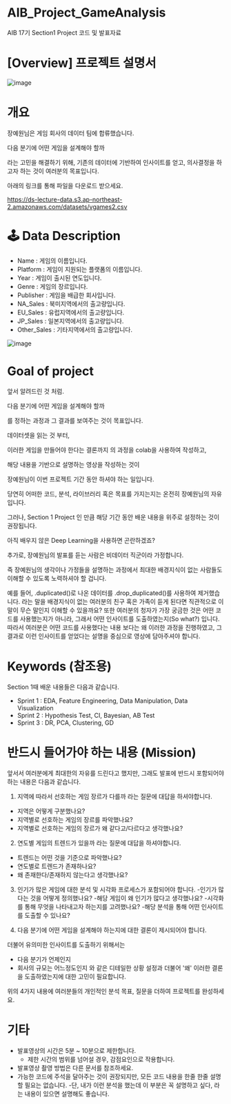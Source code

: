 # AIB_Project_GameAnalysis
AIB 17기 Section1 Project 코드 및 발표자료

# [Overview] 프로젝트 설명서

![image](https://user-images.githubusercontent.com/73831919/210469392-58e91562-f010-47f3-8f50-1ff413239cde.png)

# 개요
장예원님은 게임 회사의 데이터 팀에 합류했습니다.

다음 분기에 어떤 게임을 설계해야 할까

라는 고민을 해결하기 위해, 기존의 데이터에 기반하여 인사이트를 얻고, 의사결정을 하고자 하는 것이 여러분의 목표입니다.

아래의 링크를 통해 파일을 다운로드 받으세요.

https://ds-lecture-data.s3.ap-northeast-2.amazonaws.com/datasets/vgames2.csv

# 🕹️ Data Description
- Name : 게임의 이름입니다.
- Platform : 게임이 지원되는 플랫폼의 이름입니다.
- Year : 게임이 출시된 연도입니다.
- Genre : 게임의 장르입니다.
- Publisher : 게임을 배급한 회사입니다.
- NA_Sales : 북미지역에서의 출고량입니다.
- EU_Sales : 유럽지역에서의 출고량입니다.
- JP_Sales : 일본지역에서의 출고량입니다.
- Other_Sales : 기타지역에서의 출고량입니다.

![image](https://user-images.githubusercontent.com/73831919/210469458-20a984ae-c47d-48d5-be8d-4cf8de5452e9.png)

# Goal of project
앞서 알려드린 것 처럼.

다음 분기에 어떤 게임을 설계해야 할까

를 정하는 과정과 그 결과를 보여주는 것이 목표입니다.

데이터셋을 읽는 것 부터,

이러한 게임을 만들어야 한다는 결론까지 의 과정을 colab을 사용하여 작성하고,

해당 내용을 기반으로 설명하는 영상을 작성하는 것이

장예원님이 이번 프로젝트 기간 동안 하셔야 하는 일입니다.

당연히 어떠한 코드, 분석, 라이브러리 혹은 목표를 가지는지는 온전히 장예원님의 자유입니다.

그러나, Section 1 Project 인 만큼 해당 기간 동안 배운 내용을 위주로 설정하는 것이 권장됩니다.

아직 배우지 않은 Deep Learning을 사용하면 곤란하겠죠?

추가로, 장예원님의 발표를 듣는 사람은 비데이터 직군이라 가정합니다.

즉 장예원님의 생각이나 가정들을 설명하는 과정에서 최대한 배경지식이 없는 사람들도 이해할 수 있도록 노력하셔야 할 겁니다.

예를 들어, .duplicated()로 나온 데이터를 .drop_duplicated()를 사용하여 제거했습니다. 라는 말을 배경지식이 없는 여러분의 친구 혹은 가족이 듣게 된다면 직관적으로 이 말이 무슨 말인지 이해할 수 있을까요? 또한 여러분의 청자가 가장 궁금한 것은 어떤 코드를 사용했는지가 아니라, 그래서 어떤 인사이트를 도출하였는지(So what?) 입니다. 따라서 여러분은 어떤 코드를 사용했다는 내용 보다는 왜 이러한 과정을 진행하였고, 그 결과로 이런 인사이트를 얻었다는 설명을 중심으로 영상에 담아주셔야 합니다.

# Keywords (참조용)
Section 1때 배운 내용들은 다음과 같습니다.

- Sprint 1 : EDA, Feature Engineering, Data Manipulation, Data Visualization
- Sprint 2 : Hypothesis Test, CI, Bayesian, AB Test
- Sprint 3 : DR, PCA, Clustering, GD

# 반드시 들어가야 하는 내용 (Mission)
앞서서 여러분에게 최대한의 자유를 드린다고 했지만, 그래도 발표에 반드시 포함되어야 하는 내용은 다음과 같습니다.

1. 지역에 따라서 선호하는 게임 장르가 다를까 라는 질문에 대답을 하셔야합니다.
- 지역은 어떻게 구분했나요?
- 지역별로 선호하는 게임의 장르를 파악했나요?
- 지역별로 선호하는 게임의 장르가 왜 같다고/다르다고 생각했나요?

2. 연도별 게임의 트렌드가 있을까 라는 질문에 대답을 하셔야합니다.
- 트렌드는 어떤 것을 기준으로 파악했나요?
- 연도별로 트렌드가 존재하나요?
- 왜 존재한다/존재하지 않는다고 생각했나요?

3. 인기가 많은 게임에 대한 분석 및 시각화 프로세스가 포함되어야 합니다.
-인기가 많다는 것을 어떻게 정의했나요?
-해당 게임이 왜 인기가 많다고 생각했나요?
-시각화를 통해 무엇을 나타내고자 하는지를 고려했나요?
-해당 분석을 통해 어떤 인사이트를 도출할 수 있나요?

4. 다음 분기에 어떤 게임을 설계해야 하는지에 대한 결론이 제시되어야 합니다.

더불어 유의미한 인사이트를 도출하기 위해서는

- 다음 분기가 언제인지
- 회사의 규모는 어느정도인지
와 같은 디테일한 상황 설정과 더불어 '왜' 이러한 결론을 도출하였는지에 대한 고민이 필요합니다.

위의 4가지 내용에 여러분들의 개인적인 분석 목표, 질문을 더하여 프로젝트를 완성하세요.

# 기타
- 발표영상의 시간은 5분 ~ 10분으로 제한합니다.
  - 제한 시간의 범위를 넘어설 경우, 감점요인으로 작용합니다.
- 발표영상 촬영 방법은 다른 문서를 참조하세요.
- 가능한 코드에 주석을 달아주는 것이 권장되지만, 모든 코드 내용을 한줄 한줄 설명할 필요는 없습니다.
  -단, 내가 이런 분석을 했는데 이 부분은 꼭 설명하고 싶다, 라는 내용이 있으면 설명해도 좋습니다.
